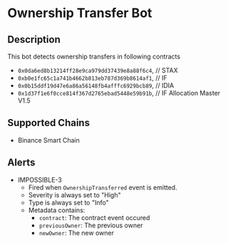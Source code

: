# Ownership Transfer Bot

## Description

This bot detects ownership transfers in following contracts

- `0x0da6ed8b13214ff28e9ca979dd37439e8a88f6c4`, // STAX
- `0xb0e1fc65c1a741b4662b813eb787d369b8614af1`, // IF
- `0x0b15ddf19d47e6a86a56148fb4afffc6929bcb89`, // IDIA
- `0x1d37f1e6f0cce814f367d2765ebad5448e59b91b`, // IF Allocation Master V1.5

## Supported Chains

- Binance Smart Chain

## Alerts

- IMPOSSIBLE-3
  - Fired when `OwnershipTransferred` event is emitted.
  - Severity is always set to "High"
  - Type is always set to "Info"
  - Metadata contains:
    - `contract`: The contract event occured
    - `previousOwner`: The previous owner
    - `newOwner`: The new owner
